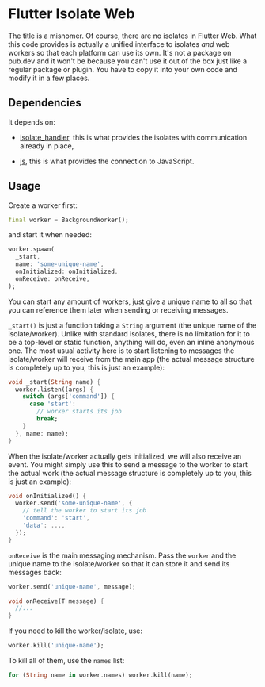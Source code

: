 # Flutter Isolate Web

The title is a misnomer. Of course, there are no isolates in Flutter Web. What this code provides
is actually a unified interface to isolates *and* web workers so that each platform can use its own.
It's not a package on pub.dev and it won't be because you can't use it out of the box just like
a regular package or plugin. You have to copy it into your own code and modify it in a few places.

## Dependencies

It depends on:

* [isolate_handler](https://pub.dev/packages/isolate_handler), this is what provides
the isolates with communication already in place,

* [js](https://pub.dev/packages/js), this is what provides the connection to JavaScript.

## Usage

Create a worker first:

```dart
final worker = BackgroundWorker();
```

and start it when needed:

```dart
worker.spawn(
  _start,
  name: 'some-unique-name',
  onInitialized: onInitialized,
  onReceive: onReceive,
);
```

You can start any amount of workers, just give a unique name to all so that you can reference them later when sending
or receiving messages.

`_start()` is just a function taking a `String` argument (the unique name of the isolate/worker). Unlike with standard isolates,
there is no limitation for it to be a top-level or static function, anything will do, even an inline anonymous one.
The most usual activity here is to start listening to messages the isolate/worker will receive from the main app
(the actual message structure is completely up to you, this is just an example):

```dart
void _start(String name) {
  worker.listen((args) {
    switch (args['command']) {
      case 'start':
        // worker starts its job
        break;
    }
  }, name: name);
}
```

When the isolate/worker actually gets initialized, we will also receive an event. You might simply use this to send
a message to the worker to start the actual work (the actual message structure is completely up to you, this is just an example):

```dart
void onInitialized() {
  worker.send('some-unique-name', {
    // tell the worker to start its job
    'command': 'start',
    'data': ...,
  });
}
```

`onReceive` is the main messaging mechanism. Pass the `worker` and the unique name to the isolate/worker so that it can store it
and send its messages back:

```dart
worker.send('unique-name', message);

void onReceive(T message) {
  //...
}
```

If you need to kill the worker/isolate, use:

```dart
worker.kill('unique-name');
```

To kill all of them, use the `names` list:

```dart
for (String name in worker.names) worker.kill(name);
```
